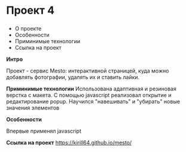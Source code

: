 
# Проект 4
### 
* О проекте
* Особенности
* Приминимые технологии
* Ссылка на проект

**Интро**

 Проект - сервис Mesto: интерактивной страницей, куда можно добавлять фотографии, удалять их и ставить лайки.

 **Приминимые технологии**
Использована адаптивная и резиновая верстка с макета. С помощью javascript реализовал открытие и редактирование popup.
Научился "навешивать" и "убирать" новые значения элементов

**Особенности**

 Впервые применял javascript 

**Ссылка на проект**
https://kirill64.github.io/mesto/
